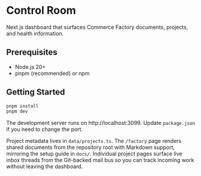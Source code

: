 # Control Room

Next.js dashboard that surfaces Commerce Factory documents, projects, and health information.

## Prerequisites

* Node.js 20+
* pnpm (recommended) or npm

## Getting Started

```bash
pnpm install
pnpm dev
```

The development server runs on http://localhost:3099. Update `package.json` if you need to change the port.

Project metadata lives in `data/projects.ts`. The `/factory` page renders shared documents from the repository root with Markdown support, mirroring the setup guide in `docs/`. Individual project pages surface live inbox threads from the Git-backed mail bus so you can track incoming work without leaving the dashboard.
